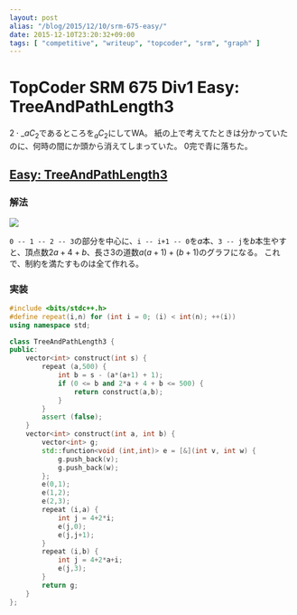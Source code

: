 ```yaml
---
layout: post
alias: "/blog/2015/12/10/srm-675-easy/"
date: 2015-12-10T23:20:32+09:00
tags: [ "competitive", "writeup", "topcoder", "srm", "graph" ]
---
```


# TopCoder SRM 675 Div1 Easy: TreeAndPathLength3

$2\cdot{}\_aC_2$であるところを${}_aC_2$にしてWA。
紙の上で考えてたときは分かっていたのに、何時の間にか頭から消えてしまっていた。
0完で青に落ちた。

<!-- more -->

## [Easy: TreeAndPathLength3](https://community.topcoder.com/stat?c=problem_statement&pm=14089&rd=16625)

### 解法

![](a.png)

<!--
    ```
        graph G {
            graph[bgcolor="#00000000"];
            node[shape="circle", style="filled", fillcolor="#ffffffff"];
            0 -- 1 -- 2 -- 3;
            0 -- 4 -- 5;
            0 -- 6 -- 7;
            0 -- 8 -- 9;
            0 -- 10 -- 11;
            3 -- 12;
            3 -- 13;
            3 -- 14;
            3 -- 15;
        }
    ```
    -->

`0 -- 1 -- 2 -- 3`の部分を中心に、`i -- i+1 -- 0`を$a$本、`3 -- j`を$b$本生やすと、頂点数$2a+4+b$、長さ3の道数$a(a+1) + (b+1)$のグラフになる。
これで、制約を満たすものは全て作れる。

### 実装

``` c++
#include <bits/stdc++.h>
#define repeat(i,n) for (int i = 0; (i) < int(n); ++(i))
using namespace std;

class TreeAndPathLength3 {
public:
    vector<int> construct(int s) {
        repeat (a,500) {
            int b = s - (a*(a+1) + 1);
            if (0 <= b and 2*a + 4 + b <= 500) {
                return construct(a,b);
            }
        }
        assert (false);
    }
    vector<int> construct(int a, int b) {
        vector<int> g;
        std::function<void (int,int)> e = [&](int v, int w) {
            g.push_back(v);
            g.push_back(w);
        };
        e(0,1);
        e(1,2);
        e(2,3);
        repeat (i,a) {
            int j = 4+2*i;
            e(j,0);
            e(j,j+1);
        }
        repeat (i,b) {
            int j = 4+2*a+i;
            e(j,3);
        }
        return g;
    }
};
```

